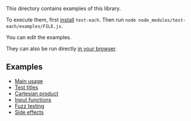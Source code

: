 This directory contains examples of this library.

To execute them, first [install](../README.md#install) `test-each`. Then run
`node node_modules/test-each/examples/FILE.js`.

You can edit the examples.

They can also be run directly
[in your browser](https://repl.it/@ehmicky/test-each).

## Examples

- [Main usage](main.js)
- [Test titles](title.js)
- [Cartesian product](cartesian.js)
- [Input functions](functions.js)
- [Fuzz testing](fuzz.js)
- [Side effects](side_effects.js)
